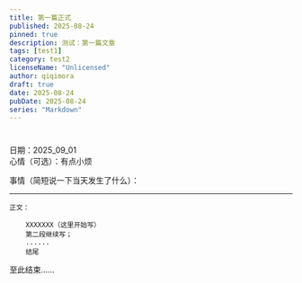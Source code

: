 ```yaml
---
title: 第一篇正式
published: 2025-08-24
pinned: true
description: 测试：第一篇文章
tags: [test1]
category: test2
licenseName: "Unlicensed"
author: qiqimora
draft: true
date: 2025-08-24
pubDate: 2025-08-24
series: "Markdown"
---
```


# 

日期：2025_09_01  
心情（可选）：有点小烦  
  
事情（简短说一下当天发生了什么）：

---

    正文：
    
        XXXXXXX（这里开始写）
        第二段继续写；
        ......
        结尾

至此结束……